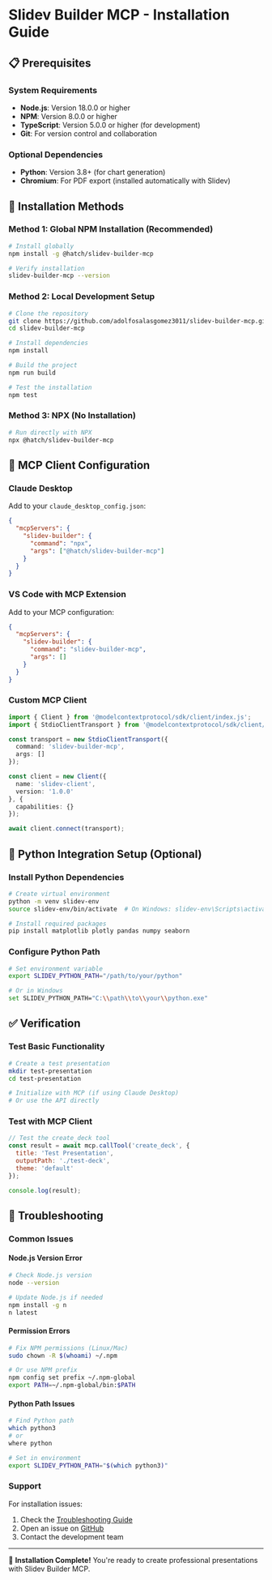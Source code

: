 # Slidev Builder MCP - Installation Guide

## 📋 Prerequisites

### System Requirements
- **Node.js**: Version 18.0.0 or higher
- **NPM**: Version 8.0.0 or higher
- **TypeScript**: Version 5.0.0 or higher (for development)
- **Git**: For version control and collaboration

### Optional Dependencies
- **Python**: Version 3.8+ (for chart generation)
- **Chromium**: For PDF export (installed automatically with Slidev)

## 🚀 Installation Methods

### Method 1: Global NPM Installation (Recommended)

```bash
# Install globally
npm install -g @hatch/slidev-builder-mcp

# Verify installation
slidev-builder-mcp --version
```

### Method 2: Local Development Setup

```bash
# Clone the repository
git clone https://github.com/adolfosalasgomez3011/slidev-builder-mcp.git
cd slidev-builder-mcp

# Install dependencies
npm install

# Build the project
npm run build

# Test the installation
npm test
```

### Method 3: NPX (No Installation)

```bash
# Run directly with NPX
npx @hatch/slidev-builder-mcp
```

## 🔧 MCP Client Configuration

### Claude Desktop

Add to your `claude_desktop_config.json`:

```json
{
  "mcpServers": {
    "slidev-builder": {
      "command": "npx",
      "args": ["@hatch/slidev-builder-mcp"]
    }
  }
}
```

### VS Code with MCP Extension

Add to your MCP configuration:

```json
{
  "mcpServers": {
    "slidev-builder": {
      "command": "slidev-builder-mcp",
      "args": []
    }
  }
}
```

### Custom MCP Client

```typescript
import { Client } from '@modelcontextprotocol/sdk/client/index.js';
import { StdioClientTransport } from '@modelcontextprotocol/sdk/client/stdio.js';

const transport = new StdioClientTransport({
  command: 'slidev-builder-mcp',
  args: []
});

const client = new Client({
  name: 'slidev-client',
  version: '1.0.0'
}, {
  capabilities: {}
});

await client.connect(transport);
```

## 🐍 Python Integration Setup (Optional)

### Install Python Dependencies

```bash
# Create virtual environment
python -m venv slidev-env
source slidev-env/bin/activate  # On Windows: slidev-env\Scripts\activate

# Install required packages
pip install matplotlib plotly pandas numpy seaborn
```

### Configure Python Path

```bash
# Set environment variable
export SLIDEV_PYTHON_PATH="/path/to/your/python"

# Or in Windows
set SLIDEV_PYTHON_PATH="C:\\path\\to\\your\\python.exe"
```

## ✅ Verification

### Test Basic Functionality

```bash
# Create a test presentation
mkdir test-presentation
cd test-presentation

# Initialize with MCP (if using Claude Desktop)
# Or use the API directly
```

### Test with MCP Client

```javascript
// Test the create_deck tool
const result = await mcp.callTool('create_deck', {
  title: 'Test Presentation',
  outputPath: './test-deck',
  theme: 'default'
});

console.log(result);
```

## 🔧 Troubleshooting

### Common Issues

#### Node.js Version Error
```bash
# Check Node.js version
node --version

# Update Node.js if needed
npm install -g n
n latest
```

#### Permission Errors
```bash
# Fix NPM permissions (Linux/Mac)
sudo chown -R $(whoami) ~/.npm

# Or use NPM prefix
npm config set prefix ~/.npm-global
export PATH=~/.npm-global/bin:$PATH
```

#### Python Path Issues
```bash
# Find Python path
which python3
# or
where python

# Set in environment
export SLIDEV_PYTHON_PATH="$(which python3)"
```

### Support

For installation issues:
1. Check the [Troubleshooting Guide](./TROUBLESHOOTING.md)
2. Open an issue on [GitHub](https://github.com/adolfosalasgomez3011/slidev-builder-mcp/issues)
3. Contact the development team

---

🎉 **Installation Complete!** You're ready to create professional presentations with Slidev Builder MCP.
